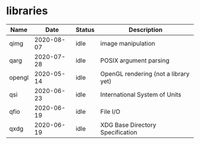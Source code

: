 # libraries

Name                  | Date        | Status  | Description
----------------------|-------------|---------|------------
qimg                  | 2020-08-07  | idle    | image manipulation
qarg                  | 2020-07-28  | idle    | POSIX argument parsing
opengl                | 2020-05-14  | idle    | OpenGL rendering (not a library yet)
qsi                   | 2020-06-23  | idle    | International System of Units
qfio                  | 2020-06-19  | idle    | File I/O
qxdg                  | 2020-06-19  | idle    | XDG Base Directory Specification

